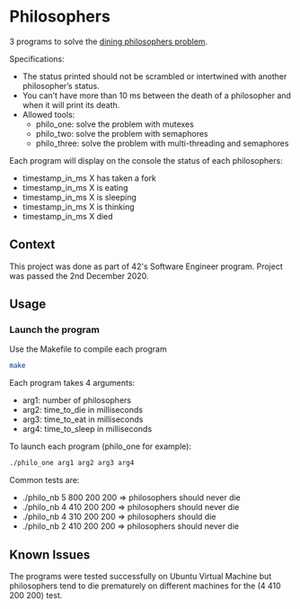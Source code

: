 # Philosophers

3 programs to solve the [dining philosophers problem](https://en.wikipedia.org/wiki/Dining_philosophers_problem).

Specifications:

- The status printed should not be scrambled or intertwined with another philosopher’s status.
- You can’t have more than 10 ms between the death of a philosopher and when it will print its death.
- Allowed tools:
  - philo_one: solve the problem with mutexes
  - philo_two: solve the problem with semaphores
  - philo_three: solve the problem with multi-threading and semaphores

Each program will display on the console the status of each philosophers:

- timestamp_in_ms X has taken a fork
- timestamp_in_ms X is eating
- timestamp_in_ms X is sleeping
- timestamp_in_ms X is thinking
- timestamp_in_ms X died

## Context

This project was done as part of 42's Software Engineer program. Project was passed the 2nd December 2020.

## Usage

### Launch the program

Use the Makefile to compile each program

```bash
make
```

Each program takes 4 arguments:

- arg1: number of philosophers
- arg2: time_to_die in milliseconds
- arg3: time_to_eat in milliseconds
- arg4: time_to_sleep in milliseconds

To launch each program (philo_one for example):

```bash
./philo_one arg1 arg2 arg3 arg4
```

Common tests are:

- ./philo_nb 5 800 200 200 => philosophers should never die
- ./philo_nb 4 410 200 200 => philosophers should never die
- ./philo_nb 4 310 200 200 => philosophers should die
- ./philo_nb 2 410 200 200 => philosophers should never die

## Known Issues

The programs were tested successfully on Ubuntu Virtual Machine but philosophers tend to die prematurely on different machines for the (4 410 200 200) test.
